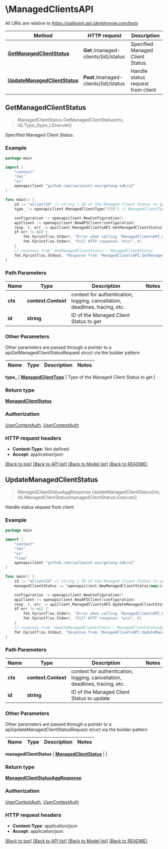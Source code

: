 # \ManagedClientsAPI

All URIs are relative to *https://sailpoint.api.identitynow.com/beta*

Method | HTTP request | Description
------------- | ------------- | -------------
[**GetManagedClientStatus**](ManagedClientsAPI.md#GetManagedClientStatus) | **Get** /managed-clients/{id}/status | Specified Managed Client Status.
[**UpdateManagedClientStatus**](ManagedClientsAPI.md#UpdateManagedClientStatus) | **Post** /managed-clients/{id}/status | Handle status request from client



## GetManagedClientStatus

> ManagedClientStatus GetManagedClientStatus(ctx, id).Type_(type_).Execute()

Specified Managed Client Status.



### Example

```go
package main

import (
    "context"
    "fmt"
    "os"
    openapiclient "github.com/sailpoint-oss/golang-sdk/v2"
)

func main() {
    id := "aClientId" // string | ID of the Managed Client Status to get
    type_ := openapiclient.ManagedClientType("CCG") // ManagedClientType | Type of the Managed Client Status to get

    configuration := openapiclient.NewConfiguration()
    apiClient := openapiclient.NewAPIClient(configuration)
    resp, r, err := apiClient.ManagedClientsAPI.GetManagedClientStatus(context.Background(), id).Type_(type_).Execute()
    if err != nil {
        fmt.Fprintf(os.Stderr, "Error when calling `ManagedClientsAPI.GetManagedClientStatus``: %v\n", err)
        fmt.Fprintf(os.Stderr, "Full HTTP response: %v\n", r)
    }
    // response from `GetManagedClientStatus`: ManagedClientStatus
    fmt.Fprintf(os.Stdout, "Response from `ManagedClientsAPI.GetManagedClientStatus`: %v\n", resp)
}
```

### Path Parameters


Name | Type | Description  | Notes
------------- | ------------- | ------------- | -------------
**ctx** | **context.Context** | context for authentication, logging, cancellation, deadlines, tracing, etc.
**id** | **string** | ID of the Managed Client Status to get | 

### Other Parameters

Other parameters are passed through a pointer to a apiGetManagedClientStatusRequest struct via the builder pattern


Name | Type | Description  | Notes
------------- | ------------- | ------------- | -------------

 **type_** | [**ManagedClientType**](ManagedClientType.md) | Type of the Managed Client Status to get | 

### Return type

[**ManagedClientStatus**](ManagedClientStatus.md)

### Authorization

[UserContextAuth](../README.md#UserContextAuth), [UserContextAuth](../README.md#UserContextAuth)

### HTTP request headers

- **Content-Type**: Not defined
- **Accept**: application/json

[[Back to top]](#) [[Back to API list]](../README.md#documentation-for-api-endpoints)
[[Back to Model list]](../README.md#documentation-for-models)
[[Back to README]](../README.md)


## UpdateManagedClientStatus

> ManagedClientStatusAggResponse UpdateManagedClientStatus(ctx, id).ManagedClientStatus(managedClientStatus).Execute()

Handle status request from client



### Example

```go
package main

import (
    "context"
    "fmt"
    "os"
    "time"
    openapiclient "github.com/sailpoint-oss/golang-sdk/v2"
)

func main() {
    id := "aClientId" // string | ID of the Managed Client Status to update
    managedClientStatus := *openapiclient.NewManagedClientStatus(map[string]interface{}({alertKey=, id=5678, clusterId=1234, ccg_etag=ccg_etag123xyz456, ccg_pin=NONE, cookbook_etag=20210420125956-20210511144538, hostname=megapod-useast1-secret-hostname.sailpoint.com, internal_ip=127.0.0.1, lastSeen=1620843964604, sinceSeen=14708, sinceSeenMillis=14708, localDev=false, stacktrace=, state=null, status=NORMAL, uuid=null, product=idn, va_version=null, platform_version=2, os_version=2345.3.1, os_type=flatcar, hypervisor=unknown}), openapiclient.ManagedClientStatusEnum("NORMAL"), "TODO", time.Now()) // ManagedClientStatus | 

    configuration := openapiclient.NewConfiguration()
    apiClient := openapiclient.NewAPIClient(configuration)
    resp, r, err := apiClient.ManagedClientsAPI.UpdateManagedClientStatus(context.Background(), id).ManagedClientStatus(managedClientStatus).Execute()
    if err != nil {
        fmt.Fprintf(os.Stderr, "Error when calling `ManagedClientsAPI.UpdateManagedClientStatus``: %v\n", err)
        fmt.Fprintf(os.Stderr, "Full HTTP response: %v\n", r)
    }
    // response from `UpdateManagedClientStatus`: ManagedClientStatusAggResponse
    fmt.Fprintf(os.Stdout, "Response from `ManagedClientsAPI.UpdateManagedClientStatus`: %v\n", resp)
}
```

### Path Parameters


Name | Type | Description  | Notes
------------- | ------------- | ------------- | -------------
**ctx** | **context.Context** | context for authentication, logging, cancellation, deadlines, tracing, etc.
**id** | **string** | ID of the Managed Client Status to update | 

### Other Parameters

Other parameters are passed through a pointer to a apiUpdateManagedClientStatusRequest struct via the builder pattern


Name | Type | Description  | Notes
------------- | ------------- | ------------- | -------------

 **managedClientStatus** | [**ManagedClientStatus**](ManagedClientStatus.md) |  | 

### Return type

[**ManagedClientStatusAggResponse**](ManagedClientStatusAggResponse.md)

### Authorization

[UserContextAuth](../README.md#UserContextAuth), [UserContextAuth](../README.md#UserContextAuth)

### HTTP request headers

- **Content-Type**: application/json
- **Accept**: application/json

[[Back to top]](#) [[Back to API list]](../README.md#documentation-for-api-endpoints)
[[Back to Model list]](../README.md#documentation-for-models)
[[Back to README]](../README.md)

